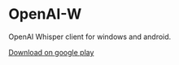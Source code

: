 # OpenAI-W
OpenAI Whisper client for windows and android.


[Download on google play](https://play.google.com/store/apps/details?id=com.dingle.openaiw)

